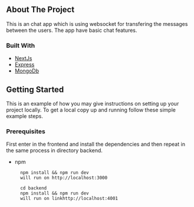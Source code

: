 ## About The Project

This is an chat app which is using websocket for transfering the messages between the users. The app have basic chat features.

### Built With

- [NextJs](https://nextjs.org/)
- [Express](https://expressjs.com/)
- [MongoDb](https://www.mongodb.com/)

## Getting Started

This is an example of how you may give instructions on setting up your project locally.
To get a local copy up and running follow these simple example steps.

### Prerequisites

First enter in the frontend and install the dependencies and then repeat in the same process in directory backend.

- npm

  ```cd frontend
    npm install && npm run dev
    will run on http://localhost:3000

    cd backend
    npm install && npm run dev
    will run on linkhttp://localhost:4001
  ```
